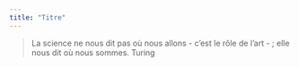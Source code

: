 ```yaml
---
title: "Titre"
---
```


>La science ne nous dit pas où nous allons - c’est le rôle de l’art - ; elle nous dit où nous sommes. Turing



